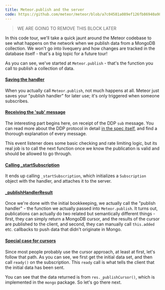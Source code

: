 ```yaml
---
title: Meteor.publish and the server
code: https://github.com/meteor/meteor/blob/a7c04581a089ef126fb86940a98b983f7b46b714/packages/ddp-server/livedata_server.js#L1468-L1476
---
```


> WE ARE GOING TO REMOVE THIS BLOCK LATER

In this code tour, we'll take a quick jaunt around the Meteor codebase to see what happens on the network when we publish data from a MongoDB collection. We won't go into livequery and how changes are tracked in the database itself - that's a big topic for a future tour!

As you can see, we've started at `Meteor.publish` - that's the function you call to publish a collection of data.

<a href="https://github.com/meteor/meteor/blob/a7c04581a089ef126fb86940a98b983f7b46b714/packages/ddp-server/livedata_server.js#L1512-L1513"><h4>Saving the handler</h4></a>

When you actually call `Meteor.publish`, not much happens at all. Meteor just saves your "publish handler" for later use; it's only triggered when someone subscribes.

<a href="https://github.com/meteor/meteor/blob/a7c04581a089ef126fb86940a98b983f7b46b714/packages/ddp-server/livedata_server.js#L561-L578"><h4>Receiving the 'sub' message</h4></a>

The interesting part begins here, on receipt of the DDP `sub` message. You can read more about the DDP protocol in detail [in the spec itself](https://github.com/meteor/meteor/blob/devel/packages/ddp/DDP.md), and find a thorough explanation of every message.

This event listener does some basic checking and rate limiting logic, but its real job is to call the next function once we know the publication is valid and should be allowed to go through.

<a href="https://github.com/meteor/meteor/blob/a7c04581a089ef126fb86940a98b983f7b46b714/packages/ddp-server/livedata_server.js#L835-L846"><h4>Calling _startSubscription</h4></a>

It ends up calling `_startSubscription`, which initializes a `Subscription` object with the handler, and attaches it to the server.

<a href="https://github.com/meteor/meteor/blob/a7c04581a089ef126fb86940a98b983f7b46b714/packages/ddp-server/livedata_server.js#L1044"><h4>_publishHandlerResult</h4></a>

Once we're done with the initial bookkeeping, we actually call the "publish handler" - the function we actually passed into `Meteor.publish`. It turns out, publications can actually do two related but semantically different things - first, they can simply return a MongoDB cursor, and the results of the cursor are published to the client, and second, they can manually call `this.added` etc. callbacks to push data that didn't originate in Mongo.

<a href="https://github.com/meteor/meteor/blob/a7c04581a089ef126fb86940a98b983f7b46b714/packages/ddp-server/livedata_server.js#L1066-L1076"><h4>Special case for cursors</h4></a>

Since most people probably use the cursor approach, at least at first, let's follow that path. As you can see, we first get the initial data set, and then call `ready()` on the subscription. This `ready` call is what tells the client that the initial data has been sent.

You can see that the data returned is from `res._publishCursor()`, which is implemented in the `mongo` package. So let's go there next.
